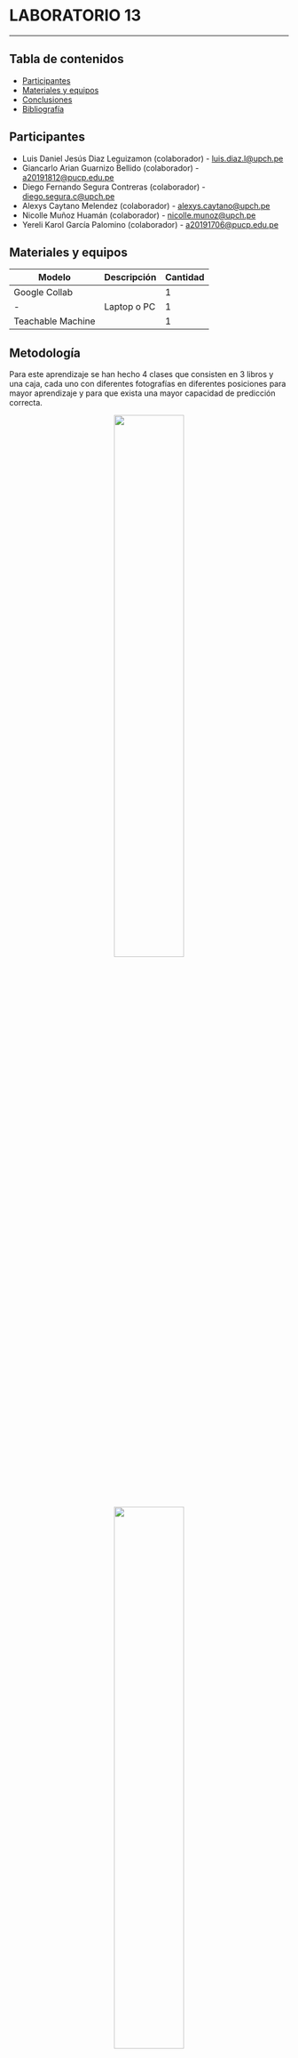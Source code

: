 # LABORATORIO 13
------------------------------------------------

## Tabla de contenidos
- [Participantes](#Participantes)
- [Materiales y equipos](#Materiales-y-equipos)
- [Conclusiones](#Conclusiones)
- [Bibliografía](#Bibliografía)

## Participantes <br />
- Luis Daniel Jesús Diaz Leguizamon (colaborador) - luis.diaz.l@upch.pe <br />
- Giancarlo Arian Guarnizo Bellido (colaborador) - a20191812@pucp.edu.pe <br />
- Diego Fernando Segura Contreras (colaborador) - diego.segura.c@upch.pe <br />
- Alexys Caytano Melendez (colaborador) - alexys.caytano@upch.pe <br />
- Nicolle Muñoz Huamán (colaborador) - nicolle.munoz@upch.pe <br />
- Yereli Karol García Palomino (colaborador) - a20191706@pucp.edu.pe <br />

## Materiales y equipos <br />
| Modelo         | Descripción      | Cantidad |
| ---            |     ---          |  ---     |
| Google Collab |      |     1    |
| -              | Laptop o PC      |     1    |
| Teachable Machine |      |     1    |

## Metodología <br />
Para este aprendizaje se han hecho 4 clases que consisten en 3 libros y una caja, cada uno con diferentes fotografías en diferentes posiciones para mayor aprendizaje y para que exista una mayor capacidad de predicción correcta.

<p align="center">
  <img src="https://github.com/luisdiazl/introduccionse-alesbiomedicas_grupo1/blob/main/imges/Lab13/libros.jpg" width="50%" height="50%">
</p> 
<p align="center">
  <img src="https://github.com/luisdiazl/introduccionse-alesbiomedicas_grupo1/blob/main/imges/Lab13/Flashcard_cámara.jpg" width="50%" height="50%">
</p> 

Posterior a ello, se procede a prepara el modelo ya implementado, de forma que esté listo para realizar la clasificación con información de testeo. 

<p align="center">
  <img src="https://github.com/luisdiazl/introduccionse-alesbiomedicas_grupo1/blob/main/imges/Lab13/preparamod1.jpg" width="25%" height="25%">
</p> 
<p align="center">
  <img src="https://github.com/luisdiazl/introduccionse-alesbiomedicas_grupo1/blob/main/imges/Lab13/preparamod2.jpg" width="25%" height="25%"> 
</p> 
<p align="center">
  <img src="https://github.com/luisdiazl/introduccionse-alesbiomedicas_grupo1/blob/main/imges/Lab13/preparamod3.jpg" width="25%" height="25%">
</p> 

Una vez conseguido el "Modelo Preparado", se procede a testear mostrando los libros y/o caja, es decir, las clases, a la cámara web para que se pueda comprobar la eficacia del modelo de Machine Learning. 

<p align="center">
  <img src="https://github.com/luisdiazl/introduccionse-alesbiomedicas_grupo1/blob/main/imges/Lab13/sol1.jpg" width="25%" height="25%">
</p> 

El modelo logra predecir el "Libro de anatomía" con un alto porcentaje, no un 100%. Es un ligero menor de porcentaje de predicción.

<p align="center">
  <img src="https://github.com/luisdiazl/introduccionse-alesbiomedicas_grupo1/blob/main/imges/Lab13/sol2.jpg" width="25%" height="25%">
</p> 

Por otra parte, con el "Libro de Biología", se da una correcta clasificación con un porcentaje de predicción de 100%. El caso anterior, podría deberse a que son libros del mismo color. 

<p align="center">
  <img src="https://github.com/luisdiazl/introduccionse-alesbiomedicas_grupo1/blob/main/imges/Lab13/sol3.jpg" width="25%" height="25%">
</p> 

Sin embargo, en el caso de "Atlas de Anatomía Humana", se aprecia un cambio en el porcentaje de predicción. Si bien en un inicio logra predecir que es la clase correcta, cuando se muestra el borde del libro, se observa un constante cambio en el porcentaje de predicción, que suele ser ligero. En el momento de la captura de la imagen se dió con 50%, pero en el video se observa como va variando. Luego, cuando se muestra la parte trasera del libro, lo hace de forma correcta. 

<p align="center">
  <img src="https://github.com/luisdiazl/introduccionse-alesbiomedicas_grupo1/blob/main/imges/Lab13/sol4.jpg" width="25%" height="25%">
</p> 
<p align="center">
  <img src="https://github.com/luisdiazl/introduccionse-alesbiomedicas_grupo1/blob/main/imges/Lab13/sol5.jpg" width="25%" height="25%">
</p> 
<p align="center">
  <img src="https://github.com/luisdiazl/introduccionse-alesbiomedicas_grupo1/blob/main/imges/Lab13/sol6.jpg" width="25%" height="25%">
</p> 

Por último, se muestra el "Flashcard Anatomía", que finaliza con un alto porcentaje de predicción de un 98%, significativamente alto y que comprueba que el modelo empleado presenta alta eficiencia. 

<p align="center">
  <img src="https://github.com/luisdiazl/introduccionse-alesbiomedicas_grupo1/blob/main/imges/Lab13/sol7.jpg" width="25%" height="25%">
</p> 

## Archivos
Samples usados: <br />
- [Libro de anatomía (samples)](https://github.com/luisdiazl/introduccionse-alesbiomedicas_grupo1/blob/main/Software/Lab13_files/Libro%20de%20Anatom%C3%ADa-samples.zip)
- [Libro de Biología (samples)](https://github.com/luisdiazl/introduccionse-alesbiomedicas_grupo1/blob/main/Software/Lab13_files/Libro%20de%20Biolog%C3%ADa-samples.zip)
- [Atlas de Anatomía Humana (samples)](https://github.com/luisdiazl/introduccionse-alesbiomedicas_grupo1/blob/main/Software/Lab13_files/Atlas%20de%20Anatom%C3%ADa%20Humana-samples.zip)
- [FlashCard Anatomía (samples)](https://github.com/luisdiazl/introduccionse-alesbiomedicas_grupo1/blob/main/Software/Lab13_files/FlashCard%20Anatom%C3%ADa-samples.zip)  <br />

Modelo usado:
[Modelo](https://github.com/luisdiazl/introduccionse-alesbiomedicas_grupo1/blob/main/Software/Lab13_files/tm-my-image-model.zip)

Video con los resultados:
[Video](https://drive.google.com/file/d/1sSOJDd9BZkdz_VQvExq8YvTJDlHv7mth/view?usp=sharing)

## Conclusiones
El modelo muestra resultados relevantes que indican un correcto desempeño en la clasificación de objetos. Pese a que aún presente dificultades en la identificación de objetos con similares características y tomas en donde se obtenga menos detalles y características, estás pueden mejorarse esto colocando una mayor data de entrenamiento. Para el trabajo realizado, sería necesario el uso de más fotografías de aprendizaje con diferentes perspectivas de luz, cercanía a la cámara, posicionamiento, entre otros.

## Bibliografía
[1] Teachable Machine. Available: https://teachablemachine.withgoogle.com/models/W7tLJMBc8/
